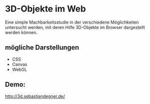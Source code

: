 # 3D-Objekte im Web
Eine simple Machbarkeitsstudie in der verschiedene Möglichkeiten untersucht werden, mit deren Hilfe 3D-Objekte im Browser dargestellt werden können.

## mögliche Darstellungen

* CSS
* Canvas
* WebGL


## Demo:
http://3d.sebastiandegner.de/
